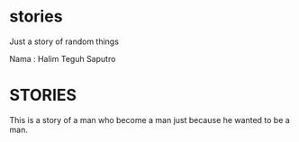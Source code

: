 
# stories
Just a story of random things

Nama	: Halim Teguh Saputro

# STORIES

This is a story of a man who become a man just because he wanted to be a man.

